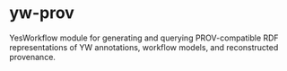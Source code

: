 # yw-prov
YesWorkflow module for generating and querying PROV-compatible RDF representations of YW annotations, workflow models, and reconstructed provenance.

